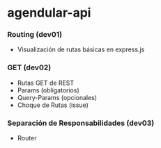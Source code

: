 # agendular-api

### Routing (dev01)

* Visualización de rutas básicas en express.js

### GET (dev02)

* Rutas GET de REST
* Params (obligatorios)
* Query-Params (opcionales)
* Choque de Rutas (issue)

### Separación de Responsabilidades (dev03)

* Router